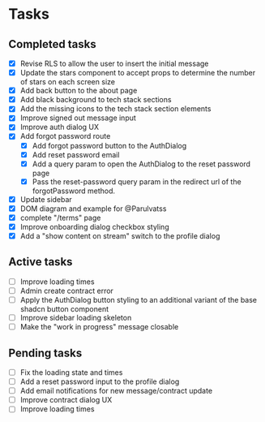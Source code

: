 # Tasks

## Completed tasks

- [x] Revise RLS to allow the user to insert the initial message
- [x] Update the stars component to accept props to determine the number of stars on each screen size
- [x] Add back button to the about page
- [x] Add black background to tech stack sections
- [x] Add the missing icons to the tech stack section elements
- [x] Improve signed out message input
- [x] Improve auth dialog UX
- [x] Add forgot password route
  - [x] Add forgot password button to the AuthDialog
  - [x] Add reset password email
  - [x] Add a query param to open the AuthDialog to the reset password page
  - [x] Pass the reset-password query param in the redirect url of the forgotPassword method.
- [x] Update sidebar
- [x] DOM diagram and example for @Parulvatss
- [x] complete "/terms" page
- [x] Improve onboarding dialog checkbox styling
- [x] Add a "show content on stream" switch to the profile dialog

## Active tasks

- [ ] Improve loading times
- [ ] Admin create contract error
- [ ] Apply the AuthDialog button styling to an additional variant of the base shadcn button component
- [ ] Improve sidebar loading skeleton
- [ ] Make the "work in progress" message closable

## Pending tasks

- [ ] Fix the loading state and times
- [ ] Add a reset password input to the profile dialog
- [ ] Add email notifications for new message/contract update
- [ ] Improve contract dialog UX
- [ ] Improve loading times
